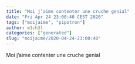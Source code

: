 ```yaml
---
title: "Moi j’aime contenter une cruche genial"
date: "Fri Apr 24 23:00:40 CEST 2020"
tags: ["moijaime", "pipotron"]
author: m1ch3l
categories: ["generated"]
slug: "moijaime/2020-04-24-23:00:40"
---
```


Moi j’aime contenter une cruche genial
